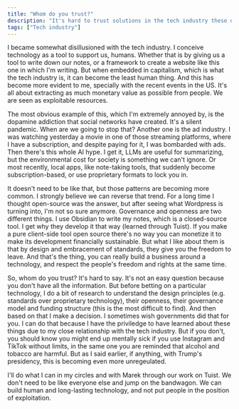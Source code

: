 ```yaml
---
title: "Whom do you trust?"
description: "It's hard to trust solutions in the tech industry these days. In this blog post I talk about my disillusionment with the tech industry and how I make decisions about the technologies I use."
tags: ["Tech industry"]
---
```


I became somewhat disillusioned with the tech industry.
I conceive technology as a tool to support us, humans.
Whether that is by giving us a tool to write down our notes,
or a framework to create a website like this one in which I'm writing.
But when embedded in capitalism,
which is what the tech industry is,
it can become the least human thing.
And this has become more evident to me,
specially with the recent events in the US.
It's all about extracting as much monetary value as possible from people.
We are seen as exploitable resources.

The most obvious example of this,
which I'm extremely annoyed by,
is the dopamine addiction that social networks have created.
It's a silent pandemic.
When are we going to stop that?
Another one is the ad industry.
I was watching yesterday a movie in one of those streaming platforms,
where I have a subscription,
and despite paying for it,
I was bombarded with ads.
Then there's this whole AI hype.
I get it, LLMs are useful for summarizing,
but the environmental cost for society is something we can't ignore.
Or most recently,
local apps, like note-taking tools,
that suddenly become subscription-based,
or use proprietary formats to lock you in.

It doesn't need to be like that,
but those patterns are becoming more common.
I strongly believe we can reverse that trend.
For a long time I thought open-source was the answer,
but after seeing what Wordpress is turning into,
I'm not so sure anymore.
Governance and openness are two different things.
I use Obsidian to write my notes,
which is a closed-source tool.
I get why they develop it that way (learned through Tuist).
If you make a pure client-side tool open source there's no way you can monetize it to make its development financially sustainable.
But what I like about them is that by design and embracement of standards,
they give you the freedom to leave.
And that's the thing,
you can really build a business around a technology,
and respect the people's freedom and rights at the same time.

So, whom do you trust?
It's hard to say.
It's not an easy question because you don't have all the information.
But before betting on a particular technology,
I do a bit of research to understand the design principles (e.g. standards over proprietary technology),
their openness,
their governance model and funding structure (this is the most difficult to find).
And then based on that I make a decision.
I sometimes wish governments did that for you.
I can do that because I have the priviledge to have learned about these things due to my close relationship with the tech industry.
But if you don't,
you should know you might end up mentally sick if you use Instagram and TikTok without limits,
in the same one you are reminded that alcohol and tobacco are harmful.
But as I said earlier,
if anything,
with Trump's presidency,
this is becoming even more unregeulated.

I'll do what I can in my circles and with Marek through our work on Tuist.
We don't need to be like everyone else and jump on the bandwagon.
We can build human and long-lasting technology,
and not put people in the position of exploitation.
